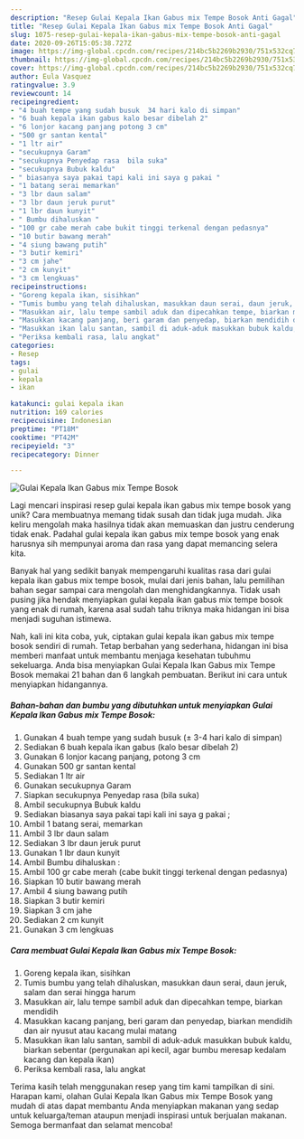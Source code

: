 ```yaml
---
description: "Resep Gulai Kepala Ikan Gabus mix Tempe Bosok Anti Gagal"
title: "Resep Gulai Kepala Ikan Gabus mix Tempe Bosok Anti Gagal"
slug: 1075-resep-gulai-kepala-ikan-gabus-mix-tempe-bosok-anti-gagal
date: 2020-09-26T15:05:38.727Z
image: https://img-global.cpcdn.com/recipes/214bc5b2269b2930/751x532cq70/gulai-kepala-ikan-gabus-mix-tempe-bosok-foto-resep-utama.jpg
thumbnail: https://img-global.cpcdn.com/recipes/214bc5b2269b2930/751x532cq70/gulai-kepala-ikan-gabus-mix-tempe-bosok-foto-resep-utama.jpg
cover: https://img-global.cpcdn.com/recipes/214bc5b2269b2930/751x532cq70/gulai-kepala-ikan-gabus-mix-tempe-bosok-foto-resep-utama.jpg
author: Eula Vasquez
ratingvalue: 3.9
reviewcount: 14
recipeingredient:
- "4 buah tempe yang sudah busuk  34 hari kalo di simpan"
- "6 buah kepala ikan gabus kalo besar dibelah 2"
- "6 lonjor kacang panjang potong 3 cm"
- "500 gr santan kental"
- "1 ltr air"
- "secukupnya Garam"
- "secukupnya Penyedap rasa  bila suka"
- "secukupnya Bubuk kaldu"
- " biasanya saya pakai tapi kali ini saya g pakai "
- "1 batang serai memarkan"
- "3 lbr daun salam"
- "3 lbr daun jeruk purut"
- "1 lbr daun kunyit"
- " Bumbu dihaluskan "
- "100 gr cabe merah cabe bukit tinggi terkenal dengan pedasnya"
- "10 butir bawang merah"
- "4 siung bawang putih"
- "3 butir kemiri"
- "3 cm jahe"
- "2 cm kunyit"
- "3 cm lengkuas"
recipeinstructions:
- "Goreng kepala ikan, sisihkan"
- "Tumis bumbu yang telah dihaluskan, masukkan daun serai, daun jeruk, salam dan serai hingga harum"
- "Masukkan air, lalu tempe sambil aduk dan dipecahkan tempe, biarkan mendidih"
- "Masukkan kacang panjang, beri garam dan penyedap, biarkan mendidih dan air nyusut atau kacang mulai matang"
- "Masukkan ikan lalu santan, sambil di aduk-aduk masukkan bubuk kaldu, biarkan sebentar (pergunakan api kecil, agar bumbu meresap kedalam kacang dan kepala ikan)"
- "Periksa kembali rasa, lalu angkat"
categories:
- Resep
tags:
- gulai
- kepala
- ikan

katakunci: gulai kepala ikan 
nutrition: 169 calories
recipecuisine: Indonesian
preptime: "PT18M"
cooktime: "PT42M"
recipeyield: "3"
recipecategory: Dinner

---
```



![Gulai Kepala Ikan Gabus mix Tempe Bosok](https://img-global.cpcdn.com/recipes/214bc5b2269b2930/751x532cq70/gulai-kepala-ikan-gabus-mix-tempe-bosok-foto-resep-utama.jpg)

Lagi mencari inspirasi resep gulai kepala ikan gabus mix tempe bosok yang unik? Cara membuatnya memang tidak susah dan tidak juga mudah. Jika keliru mengolah maka hasilnya tidak akan memuaskan dan justru cenderung tidak enak. Padahal gulai kepala ikan gabus mix tempe bosok yang enak harusnya sih mempunyai aroma dan rasa yang dapat memancing selera kita.



Banyak hal yang sedikit banyak mempengaruhi kualitas rasa dari gulai kepala ikan gabus mix tempe bosok, mulai dari jenis bahan, lalu pemilihan bahan segar sampai cara mengolah dan menghidangkannya. Tidak usah pusing jika hendak menyiapkan gulai kepala ikan gabus mix tempe bosok yang enak di rumah, karena asal sudah tahu triknya maka hidangan ini bisa menjadi suguhan istimewa.


Nah, kali ini kita coba, yuk, ciptakan gulai kepala ikan gabus mix tempe bosok sendiri di rumah. Tetap berbahan yang sederhana, hidangan ini bisa memberi manfaat untuk membantu menjaga kesehatan tubuhmu sekeluarga. Anda bisa menyiapkan Gulai Kepala Ikan Gabus mix Tempe Bosok memakai 21 bahan dan 6 langkah pembuatan. Berikut ini cara untuk menyiapkan hidangannya.

<!--inarticleads1-->

##### Bahan-bahan dan bumbu yang dibutuhkan untuk menyiapkan Gulai Kepala Ikan Gabus mix Tempe Bosok:

1. Gunakan 4 buah tempe yang sudah busuk (± 3-4 hari kalo di simpan)
1. Sediakan 6 buah kepala ikan gabus (kalo besar dibelah 2)
1. Gunakan 6 lonjor kacang panjang, potong 3 cm
1. Gunakan 500 gr santan kental
1. Sediakan 1 ltr air
1. Gunakan secukupnya Garam
1. Siapkan secukupnya Penyedap rasa  (bila suka)
1. Ambil secukupnya Bubuk kaldu
1. Sediakan  biasanya saya pakai tapi kali ini saya g pakai ;
1. Ambil 1 batang serai, memarkan
1. Ambil 3 lbr daun salam
1. Sediakan 3 lbr daun jeruk purut
1. Gunakan 1 lbr daun kunyit
1. Ambil  Bumbu dihaluskan :
1. Ambil 100 gr cabe merah (cabe bukit tinggi terkenal dengan pedasnya)
1. Siapkan 10 butir bawang merah
1. Ambil 4 siung bawang putih
1. Siapkan 3 butir kemiri
1. Siapkan 3 cm jahe
1. Sediakan 2 cm kunyit
1. Gunakan 3 cm lengkuas




<!--inarticleads2-->

##### Cara membuat Gulai Kepala Ikan Gabus mix Tempe Bosok:

1. Goreng kepala ikan, sisihkan
1. Tumis bumbu yang telah dihaluskan, masukkan daun serai, daun jeruk, salam dan serai hingga harum
1. Masukkan air, lalu tempe sambil aduk dan dipecahkan tempe, biarkan mendidih
1. Masukkan kacang panjang, beri garam dan penyedap, biarkan mendidih dan air nyusut atau kacang mulai matang
1. Masukkan ikan lalu santan, sambil di aduk-aduk masukkan bubuk kaldu, biarkan sebentar (pergunakan api kecil, agar bumbu meresap kedalam kacang dan kepala ikan)
1. Periksa kembali rasa, lalu angkat




Terima kasih telah menggunakan resep yang tim kami tampilkan di sini. Harapan kami, olahan Gulai Kepala Ikan Gabus mix Tempe Bosok yang mudah di atas dapat membantu Anda menyiapkan makanan yang sedap untuk keluarga/teman ataupun menjadi inspirasi untuk berjualan makanan. Semoga bermanfaat dan selamat mencoba!
